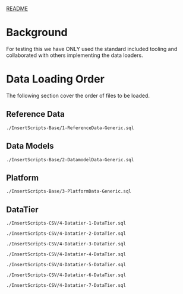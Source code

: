 [README](README.md)

# Background
For testing this we have ONLY used the standard included tooling and collaborated with others implementing
the data loaders. 

# Data Loading Order
The following section cover the order of files to be loaded. 

## Reference Data

`
./InsertScripts-Base/1-ReferenceData-Generic.sql
`

## Data Models

`
./InsertScripts-Base/2-DatamodelData-Generic.sql
`

## Platform

`
./InsertScripts-Base/3-PlatformData-Generic.sql
`

## DataTier

`
./InsertScripts-CSV/4-Datatier-1-DataTier.sql
`

`
./InsertScripts-CSV/4-Datatier-2-DataTier.sql
`

`
./InsertScripts-CSV/4-Datatier-3-DataTier.sql
`

`
./InsertScripts-CSV/4-Datatier-4-DataTier.sql
`

`
./InsertScripts-CSV/4-Datatier-5-DataTier.sql
`

`
./InsertScripts-CSV/4-Datatier-6-DataTier.sql
`

`
./InsertScripts-CSV/4-Datatier-7-DataTier.sql
`


